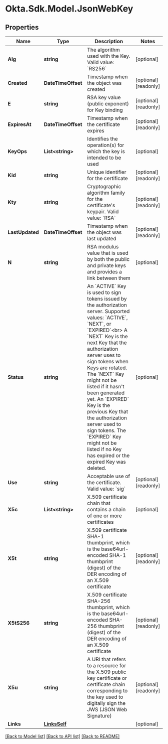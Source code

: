 # Okta.Sdk.Model.JsonWebKey

## Properties

Name | Type | Description | Notes
------------ | ------------- | ------------- | -------------
**Alg** | **string** | The algorithm used with the Key. Valid value: &#x60;RS256&#x60; | [optional] 
**Created** | **DateTimeOffset** | Timestamp when the object was created | [optional] [readonly] 
**E** | **string** | RSA key value (public exponent) for Key binding | [optional] [readonly] 
**ExpiresAt** | **DateTimeOffset** | Timestamp when the certificate expires | [optional] [readonly] 
**KeyOps** | **List&lt;string&gt;** | Identifies the operation(s) for which the key is intended to be used | [optional] 
**Kid** | **string** | Unique identifier for the certificate | [optional] [readonly] 
**Kty** | **string** | Cryptographic algorithm family for the certificate&#39;s keypair. Valid value: &#x60;RSA&#x60; | [optional] [readonly] 
**LastUpdated** | **DateTimeOffset** | Timestamp when the object was last updated | [optional] [readonly] 
**N** | **string** | RSA modulus value that is used by both the public and private keys and provides a link between them | [optional] 
**Status** | **string** | An &#x60;ACTIVE&#x60; Key is used to sign tokens issued by the authorization server. Supported values: &#x60;ACTIVE&#x60;, &#x60;NEXT&#x60;, or &#x60;EXPIRED&#x60;&lt;br&gt; A &#x60;NEXT&#x60; Key is the next Key that the authorization server uses to sign tokens when Keys are rotated. The &#x60;NEXT&#x60; Key might not be listed if it hasn&#39;t been generated yet. An &#x60;EXPIRED&#x60; Key is the previous Key that the authorization server used to sign tokens. The &#x60;EXPIRED&#x60; Key might not be listed if no Key has expired or the expired Key was deleted. | [optional] 
**Use** | **string** | Acceptable use of the certificate. Valid value: &#x60;sig&#x60; | [optional] [readonly] 
**X5c** | **List&lt;string&gt;** | X.509 certificate chain that contains a chain of one or more certificates | [optional] 
**X5t** | **string** | X.509 certificate SHA-1 thumbprint, which is the base64url-encoded SHA-1 thumbprint (digest) of the DER encoding of an X.509 certificate | [optional] [readonly] 
**X5tS256** | **string** | X.509 certificate SHA-256 thumbprint, which is the base64url-encoded SHA-256 thumbprint (digest) of the DER encoding of an X.509 certificate | [optional] [readonly] 
**X5u** | **string** | A URI that refers to a resource for the X.509 public key certificate or certificate chain corresponding to the key used to digitally sign the JWS (JSON Web Signature) | [optional] [readonly] 
**Links** | [**LinksSelf**](LinksSelf.md) |  | [optional] 

[[Back to Model list]](../README.md#documentation-for-models) [[Back to API list]](../README.md#documentation-for-api-endpoints) [[Back to README]](../README.md)

